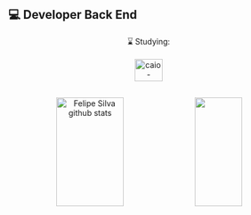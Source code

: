 ## 💻 Developer Back End
<div align="center">
⌛ Studying:
</div>

<br>

<div style="display: inline_block" align="center">
  <img align="center" alt="caio-python" height="40" width="50" src="https://cdn.jsdelivr.net/gh/devicons/devicon/icons/python/python-original.svg">
</div>

##

<div align="center">
  <img width="49%" height="195px" src="https://github-readme-stats.vercel.app/api?username=devcaio0&show_icons=true&count_private=true&hide_border=true&title_color=FD418D&icon_color=E9CB43&text_color=A8FDF6&bg_color=0d1117" alt="Felipe Silva github stats" /> 
  <img width="41%" height="195px" src="https://github-readme-stats.vercel.app/api/top-langs/?username=devcaio0&layout=compact&hide_border=true&title_color=FD418D&text_color=A8FDF6&bg_color=0d1117" />
</div>

